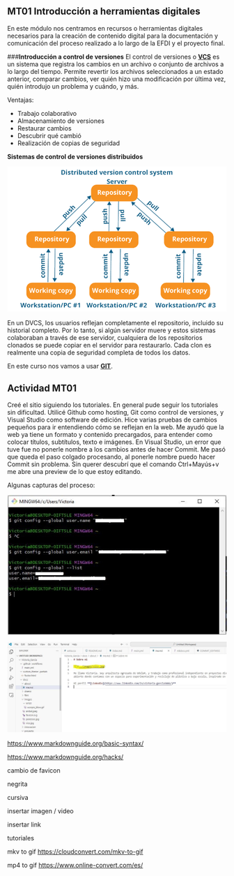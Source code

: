 ## MT01 Introducción a herramientas digitales
En este módulo nos centramos en recursos o herramientas digitales necesarios para la creación de contenido digital para la documentación y comunicación del proceso realizado a lo largo de la EFDI y el proyecto final.

###**Introducción a control de versiones**
El control de versiones o **[VCS](https://git-scm.com/book/en/v2/Getting-Started-About-Version-Control)** es un sistema que registra los cambios en un archivo o conjunto de archivos a lo largo del tiempo. Permite revertir los archivos seleccionados a un estado anterior, comparar cambios, ver quién hizo una modificación por última vez, quién introdujo un problema y cuándo, y más. 

Ventajas:

- Trabajo colaborativo
- Almacenamiento de versiones
- Restaurar cambios
- Descubrir qué cambió
- Realización de copias de seguridad

**Sistemas de control de versiones distribuidos**

![](../images/vcs_distr.png)

En un DVCS, los usuarios reflejan completamente el repositorio, incluido su historial completo. Por lo tanto, si algún servidor muere y estos sistemas colaboraban a través de ese servidor, cualquiera de los repositorios clonados se puede copiar en el servidor para restaurarlo. Cada clon es realmente una copia de seguridad completa de todos los datos. 

En este curso nos vamos a usar **[GIT](https://git-scm.com/video/what-is-version-control)**.

## Actividad MT01

Creé el sitio siguiendo los tutoriales. En general pude seguir los tutoriales sin dificultad.
Utilicé Github como hosting, Git como control de versiones, y Visual Studio como software de edición.
Hice varias pruebas de cambios pequeños para ir entendiendo cómo se reflejan en la web. 
Me ayudó que la web ya tiene un formato y contenido precargados, para entender como colocar títulos, subtítulos, texto e imágenes.
En Visual Studio, un error que tuve fue no ponerle nombre a los cambios antes de hacer Commit. 
Me pasó que queda el paso colgado procesando, al ponerle nombre puedo hacer Commit sin problema.
Sin querer descubrí que el comando Ctrl+Mayús+v me abre una preview de lo que estoy editando.

Algunas capturas del proceso:

![](../images/configgitbash2.jpg)

![](../images/aboutred2.jpg)


https://www.markdownguide.org/basic-syntax/

https://www.markdownguide.org/hacks/

cambio de favicon

negrita

cursiva

insertar imagen / video

insertar link

tutoriales

mkv to gif https://cloudconvert.com/mkv-to-gif

mp4 to gif https://www.online-convert.com/es/

